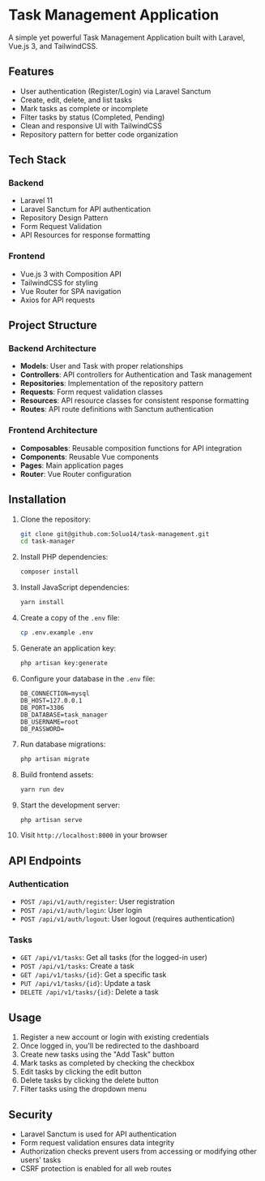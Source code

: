 # Task Management Application

A simple yet powerful Task Management Application built with Laravel, Vue.js 3, and TailwindCSS.

## Features

- User authentication (Register/Login) via Laravel Sanctum
- Create, edit, delete, and list tasks
- Mark tasks as complete or incomplete
- Filter tasks by status (Completed, Pending)
- Clean and responsive UI with TailwindCSS
- Repository pattern for better code organization

## Tech Stack

### Backend

- Laravel 11
- Laravel Sanctum for API authentication
- Repository Design Pattern
- Form Request Validation
- API Resources for response formatting

### Frontend

- Vue.js 3 with Composition API
- TailwindCSS for styling
- Vue Router for SPA navigation
- Axios for API requests

## Project Structure

### Backend Architecture

- **Models**: User and Task with proper relationships
- **Controllers**: API controllers for Authentication and Task management
- **Repositories**: Implementation of the repository pattern
- **Requests**: Form request validation classes
- **Resources**: API resource classes for consistent response formatting
- **Routes**: API route definitions with Sanctum authentication

### Frontend Architecture

- **Composables**: Reusable composition functions for API integration
- **Components**: Reusable Vue components
- **Pages**: Main application pages
- **Router**: Vue Router configuration

## Installation

1. Clone the repository:

   ```bash
   git clone git@github.com:5oluo14/task-management.git
   cd task-manager
   ```

2. Install PHP dependencies:

   ```bash
   composer install
   ```

3. Install JavaScript dependencies:

   ```bash
   yarn install
   ```

4. Create a copy of the `.env` file:

   ```bash
   cp .env.example .env
   ```

5. Generate an application key:

   ```bash
   php artisan key:generate
   ```

6. Configure your database in the `.env` file:

   ```
   DB_CONNECTION=mysql
   DB_HOST=127.0.0.1
   DB_PORT=3306
   DB_DATABASE=task_manager
   DB_USERNAME=root
   DB_PASSWORD=
   ```

7. Run database migrations:

   ```bash
   php artisan migrate
   ```

8. Build frontend assets:

   ```bash
   yarn run dev
   ```

9. Start the development server:

   ```bash
   php artisan serve
   ```

10. Visit `http://localhost:8000` in your browser

## API Endpoints

### Authentication

- `POST /api/v1/auth/register`: User registration
- `POST /api/v1/auth/login`: User login
- `POST /api/v1/auth/logout`: User logout (requires authentication)

### Tasks

- `GET /api/v1/tasks`: Get all tasks (for the logged-in user)
- `POST /api/v1/tasks`: Create a task
- `GET /api/v1/tasks/{id}`: Get a specific task
- `PUT /api/v1/tasks/{id}`: Update a task
- `DELETE /api/v1/tasks/{id}`: Delete a task

## Usage

1. Register a new account or login with existing credentials
2. Once logged in, you'll be redirected to the dashboard
3. Create new tasks using the "Add Task" button
4. Mark tasks as completed by checking the checkbox
5. Edit tasks by clicking the edit button
6. Delete tasks by clicking the delete button
7. Filter tasks using the dropdown menu

## Security

- Laravel Sanctum is used for API authentication
- Form request validation ensures data integrity
- Authorization checks prevent users from accessing or modifying other users' tasks
- CSRF protection is enabled for all web routes
